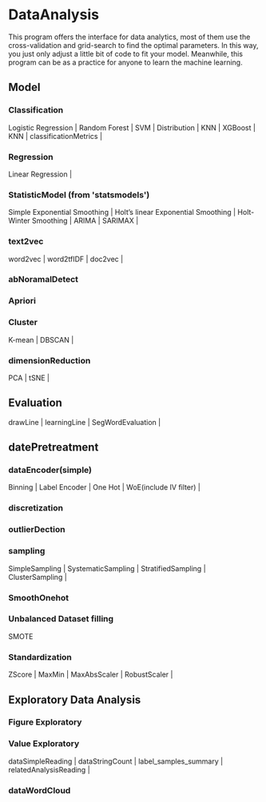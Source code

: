 # DataAnalysis
This program offers the interface for data analytics, 
most of them use the cross-validation and grid-search to find the optimal parameters. 
In this way, you just only adjust a little bit of code to fit your model. 
Meanwhile, this program can be as a practice for anyone to learn the machine learning.
## Model
### Classification
Logistic Regression |
Random Forest |
SVM |
Distribution |
KNN |
XGBoost |
KNN |
classificationMetrics |
### Regression
Linear Regression |
### StatisticModel (from 'statsmodels')
Simple Exponential Smoothing | 
Holt’s linear Exponential Smoothing | 
Holt-Winter Smoothing |
ARIMA | 
SARIMAX | 
### text2vec
word2vec | 
word2tfIDF | 
doc2vec | 
### abNoramalDetect
### Apriori
### Cluster
K-mean |
DBSCAN | 
### dimensionReduction
PCA |
tSNE | 
## Evaluation
drawLine |
learningLine | 
SegWordEvaluation |
## datePretreatment
### dataEncoder(simple)
Binning | 
Label Encoder | 
One Hot  | 
WoE(include IV filter) | 
### discretization
### outlierDection
### sampling
SimpleSampling | 
SystematicSampling | 
StratifiedSampling | 
ClusterSampling | 
### SmoothOnehot
### Unbalanced Dataset filling
SMOTE
### Standardization
ZScore |
MaxMin |
MaxAbsScaler |
RobustScaler |
## Exploratory Data Analysis
### Figure Exploratory
### Value Exploratory
dataSimpleReading |
dataStringCount |
label_samples_summary |
relatedAnalysisReading |
### dataWordCloud


